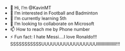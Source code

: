 - 👋 Hi, I’m @KavinMT
- 👀 I’m interested in Football and Badminton
- 🌱 I’m currently learning 5th
- 💞️ I’m looking to collaborate on Microsoft
- 📫 How to reach me by Phone number
- ⚡ Fun fact: I hate Messi....I love Ronaldo!!! SSSSSSSSSSSUUUUUUUUUUUUUUUUUIIIIIIIIIIIIIIII!!!

<!---
KavinMT/KavinMT is a ✨ special ✨ repository because its `README.md` (this file) appears on your GitHub profile.
You can click the Preview link to take a look at your changes.
--->
